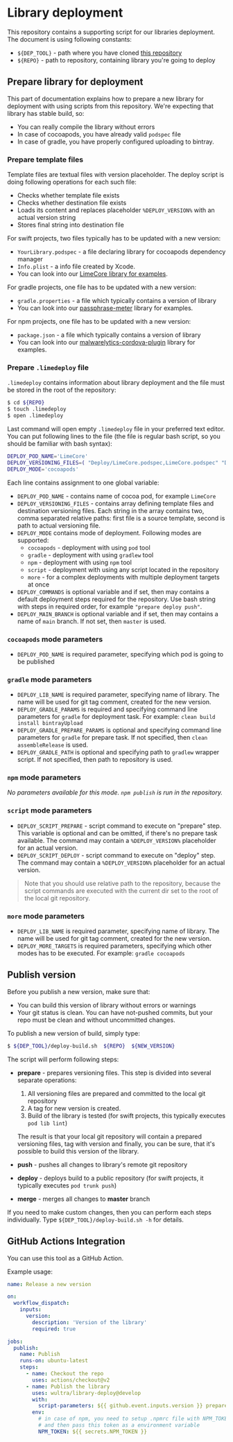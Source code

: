 # Library deployment

This repository contains a supporting script for our libraries deployment. The document is using following constants:

- `${DEP_TOOL}` - path where you have cloned [this repository](https://github.com/wultra/library-deploy)
- `${REPO}` - path to repository, containing library you're going to deploy


## Prepare library for deployment

This part of documentation explains how to prepare a new library for deployment with using scripts from this repository. We're expecting
that library has stable build, so:

- You can really compile the library without errors
- In case of cocoapods, you have already valid `podspec` file
- In case of gradle, you have properly configured uploading to bintray.

### Prepare template files 

Template files are textual files with version placeholder. The deploy script is doing following operations for each such file:

- Checks whether template file exists
- Checks whether destination file exists
- Loads its content and replaces placeholder `%DEPLOY_VERSION%` with an actual version string
- Stores final string into destination file 

For swift projects, two files typically has to be updated with a new version:

- `YourLibrary.podspec` - a file declaring library for cocoapods dependency manager
- `Info.plist` - a info file created by Xcode.
- You can look into our [LimeCore library for examples](https://github.com/wultra/swift-lime-core/tree/develop/Deploy).

For gradle projects, one file has to be updated with a new version:

- `gradle.properties` - a file which typically contains a version of library
- You can look into our [passphrase-meter](https://github.com/wultra/passphrase-meter/tree/develop/Deploy) library for examples. 

For npm projects, one file has to be updated with a new version:

- `package.json` - a file which typically contains a version of library
- You can look into our [malwarelytics-cordova-plugin](https://github.com/wultra/malwarelytics-cordova-plugin/tree/develop/.deploy) library for examples. 
   
### Prepare `.limedeploy` file

`.limedeploy` contains information about library deployment and the file must be stored in the root of the repository:

```bash
$ cd ${REPO}
$ touch .limedeploy
$ open .limedeploy
```

Last command will open empty `.limedeploy` file in your preferred text editor. You can put following lines to the file 
(the file is regular bash script, so you should be familiar with bash syntax):

```bash
DEPLOY_POD_NAME='LimeCore'
DEPLOY_VERSIONING_FILES=( "Deploy/LimeCore.podspec,LimeCore.podspec" "Deploy/Info.plist,Source/Info.plist" )
DEPLOY_MODE='cocoapods'
```

Each line contains assignment to one global variable:

- `DEPLOY_POD_NAME` - contains name of cocoa pod, for example `LimeCore`
- `DEPLOY_VERSIONING_FILES` - contains array defining template files and destination versioning files. Each string in the array contains two, 
  comma separated relative paths: first file is a source template, second is path to actual versioning file.
- `DEPLOY_MODE` contains mode of deployment. Following modes are supported:
  - `cocoapods` - deployment with using `pod` tool
  - `gradle` - deployment with using `gradlew` tool
  - `npm` - deployment with using `npm` tool
  - `script` - deployment with using any script located in the repository
  - `more` - for a complex deployments with multiple deployment targets at once
- `DEPLOY_COMMANDS` is optional variable and if set, then may contains a default deployment steps required for the repository. Use bash string with steps in required order, for example `"prepare deploy push"`.
- `DEPLOY_MAIN_BRANCH` is optional variable and if set, then may contains a name of `main` branch. If not set, then `master` is used.

### `cocoapods` mode parameters

- `DEPLOY_POD_NAME` is required parameter, specifying which pod is going to be published

### `gradle` mode parameters

- `DEPLOY_LIB_NAME` is required parameter, specifying name of library. The name will be used for git tag comment, created for the new version.
- `DEPLOY_GRADLE_PARAMS` is required and specifying command line parameters for `gradle` for deployment task. For example: `clean build install bintrayUpload`
- `DEPLOY_GRADLE_PREPARE_PARAMS` is optional and specifying command line parameters for `gradle` for prepare task. If not specified, then `clean assembleRelease` is used.
- `DEPLOY_GRADLE_PATH` is optional and specifying path to `gradlew` wrapper script. If not specified, then path to repository is used.

### `npm` mode parameters
_No parameters available for this mode. `npm publish` is run in the repository._

### `script` mode parameters

- `DEPLOY_SCRIPT_PREPARE` - script command to execute on "prepare" step. This variable is optional and can be omitted, if there's no prepare task available. The command may contain a `%DEPLOY_VERSION%` placeholder for an actual version.
- `DEPLOY_SCRIPT_DEPLOY` - script command to execute on "deploy" step.  The command may contain a `%DEPLOY_VERSION%` placeholder for an actual version.

> Note that you should use relative path to the repository, because the script commands are executed with the current dir set to the root of the local git repository.

### `more` mode parameters

- `DEPLOY_LIB_NAME` is required parameter, specifying name of library. The name will be used for git tag comment, created for the new version.
- `DEPLOY_MORE_TARGETS` is required parameters, specifying which other modes has to be executed. For example: `gradle cocoapods`



## Publish version

Before you publish a new version, make sure that:

- You can build this version of library without errors or warnings
- Your git status is clean. You can have not-pushed commits, but your repo must be clean and without uncommitted changes.

To publish a new version of build, simply type:
```bash
$ ${DEP_TOOL}/deploy-build.sh  ${REPO}  ${NEW_VERSION}
```

The script will perform following steps:

- **prepare** - prepares versioning files. This step is divided into several separate operations:

   1. All versioning files are prepared and committed to the local git repository
   2. A tag for new version is created.
   3. Build of the library is tested (for swift projects, this typically executes `pod lib lint`)

   The result is that your local git repository will contain a prepared versioning files, tag with version
   and finally, you can be sure, that it's possible to build this version of the library.

- **push** - pushes all changes to library's remote git repository

- **deploy** - deploys build to a public repository (for swift projects, it typically executes `pod trunk push`)

- **merge** - merges all changes to **master** branch

If you need to make custom changes, then you can perform each steps individually. Type `${DEP_TOOL}/deploy-build.sh -h` for details.

## GitHub Actions Integration

You can use this tool as a GitHub Action.

Example usage:

```yaml
name: Release a new version

on: 
  workflow_dispatch:
    inputs:
      version:
        description: 'Version of the library'
        required: true

jobs:
  publish:
    name: Publish
    runs-on: ubuntu-latest
    steps:
      - name: Checkout the repo
        uses: actions/checkout@v2
      - name: Publish the library
        uses: wultra/library-deploy@develop
        with:
          script-parameters: ${{ github.event.inputs.version }} prepare push deploy -v2
        env:
          # in case of npm, you need to setup .npmrc file with NPM_TOKEN
          # and then pass this token as a environment variable
          NPM_TOKEN: ${{ secrets.NPM_TOKEN }} 
```